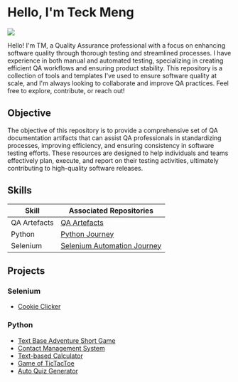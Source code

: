 # Hello, I'm Teck Meng
<a href="https://linkedin.com/in/teck-meng-bb8379142/"><img src="https://img.shields.io/badge/-LinkedIn-0072b1?&style=for-the-badge&logo=linkedin&logoColor=white"/></a>

Hello! I'm TM, a Quality Assurance professional with a focus on enhancing software quality through thorough testing and streamlined processes. I have experience in both manual and automated testing, specializing in creating efficient QA workflows and ensuring product stability. This repository is a collection of tools and templates I've used to ensure software quality at scale, and I'm always looking to collaborate and improve QA practices. Feel free to explore, contribute, or reach out!

## Objective

The objective of this repository is to provide a comprehensive set of QA documentation artifacts that can assist QA professionals in standardizing processes, improving efficiency, and ensuring consistency in software testing efforts. These resources are designed to help individuals and teams effectively plan, execute, and report on their testing activities, ultimately contributing to high-quality software releases.

## Skills

| Skill                                         | Associated Repositories       |
|-----------------------------------------------|----------------------------|
| QA Artefacts | <a href="https://github.com/frostytm90/QA-artifacts">QA Artefacts</a>|
| Python | <a href="https://github.com/frostytm90/python-journey">Python Journey</a>|
| Selenium | <a href="https://github.com/frostytm90/automation-journey">Selenium Automation Journey</a>|


## Projects

### Selenium
- <a href="https://github.com/frostytm90/automation-journey?tab=readme-ov-file#3-automating-cookie-clicker-game">Cookie Clicker</a>

### Python
- <a href="https://github.com/frostytm90/python-journey/tree/main/projects/adventureGame">Text Base Adventure Short Game</a>
- <a href="https://github.com/frostytm90/python-journey/tree/main/projects/contactManagementSystem">Contact Management System</a>
- <a href="https://github.com/frostytm90/python-journey/tree/main/projects/textBaseCalculator">Text-based Calculator</a>
- <a href="https://github.com/frostytm90/python-journey/tree/main/projects/ticTacToe">Game of TicTacToe</a>
- <a href="https://github.com/frostytm90/python-journey/tree/main/projects/autoQuizGen">Auto Quiz Generator</a>